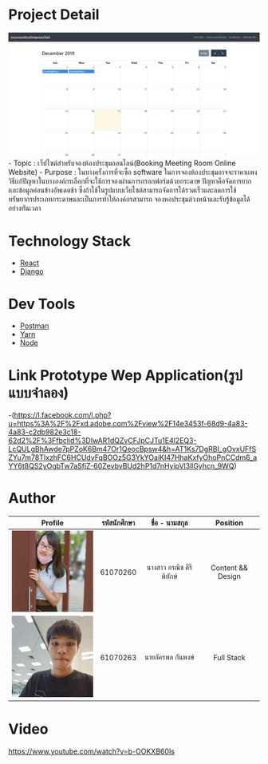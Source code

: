# Project Detail
 <img src="./images/index.png">
 - Topic : เว็ปไซต์สำหรับจองห้องประชุมออนไลน์(Booking Meeting Room Online Website)
 - Purpose : ในบางครั้งการที่จะซื้อ software ในการจองห้องประชุมอาจจะราคาเเพง วิธีเเก้ปัญหาในบางองค์กรเลือกที่จะใช้การจองผ่านการกรอกฟอร์มด้วยกระดาษ 
 ปัญหาคือจัดการยากเเละข้อมูลค่อนข้างอัพเดตช้า ซึ่งถ้าใช้ในรูปแบบเว็บไซต์สามารถจัดการได้รวดเร็วและลดการใช้ทรัพยากรประเภทกระดาษและเป็นการทำให้องค์กรสามารถ
 จองหอประชุมล่วงหน้าและรับรู้ข้อมูลได้อย่างทันเวลา
 
# Technology Stack
 - [React](https://reactjs.org/)
 - [Django](https://www.djangoproject.com/)
 
# Dev Tools
 - [Postman](https://www.getpostman.com/)
 - [Yarn](https://yarnpkg.com/lang/en/)
 - [Node](https://nodejs.org/en/)
 
# Link Prototype Wep Application(รูปแบบจำลอง)
-(https://l.facebook.com/l.php?u=https%3A%2F%2Fxd.adobe.com%2Fview%2F14e3453f-68d9-4a83-4a83-c2db982e3c18-62d2%2F%3Ffbclid%3DIwAR1dQZvCFJpCJTu1E4l2EQ3-LcQULgBhAwde7pPZoK6Bm47Or1QeocBpsw4&h=AT1Ks7DgRBI_gOvxUFfSZYu7m78TIxzhFC6HCUdvFqBOOz5G3YkYOaiKI47HhaKxfyOhoPnCCdm6_aYY6t8QS2yOgbTw7aSfjZ-60ZevbvBUd2hP1d7nHyipVl3llGyhcn_9WQ)

# Author
| Profile | รหัสนักศึกษา        | ชื่อ - นามสกุล | Position |
|:---------:| :-------------: |:---------------------:| :-------------: |
| <a><img src="./images/260.png" width="200px"></a> | 61070260    | นางสาว อรณิช คีรีพิทักษ์| Content && Design |
<a><img src="./images/263.jfif" width="200px"></a> | 61070263    | นายอัครพล กันพงษ์| Full Stack

# Video 
https://www.youtube.com/watch?v=b-OOKXB60Is

